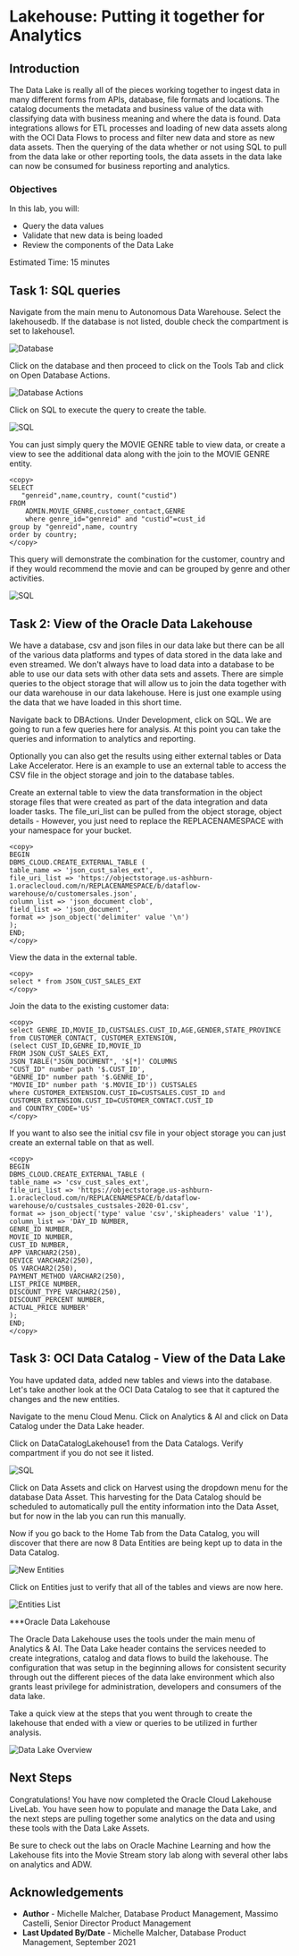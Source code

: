 # Lakehouse: Putting it together for Analytics

## Introduction

The Data Lake is really all of the pieces working together to ingest data in many different forms from APIs, database, file formats and locations. The catalog documents the metadata and business value of the data with classifying data with business meaning and where the data is found. Data integrations allows for ETL processes and loading of new data assets along with the OCI Data Flows to process and filter new data and store as new data assets. Then the querying of the data whether or not using SQL to pull from the data lake or other reporting tools, the data assets in the data lake can now be consumed for business reporting and analytics.

### Objectives

In this lab, you will:
* Query the data values
* Validate that new data is being loaded
* Review the components of the Data Lake

Estimated Time: 15 minutes

## Task 1: SQL queries

Navigate from the main menu to Autonomous Data Warehouse. Select the lakehousedb. If the database is not listed, double check the compartment is set to lakehouse1.

![Database](./images/Databaselisting.png " ")

Click on the database and then proceed to click on the Tools Tab and click on Open Database Actions.

![Database Actions](./images/DBActions.png " ")

Click on SQL to execute the query to create the table.

![SQL](./images/SQL_queries.png " ")

You can just simply query the MOVIE GENRE table to view data, or create a view to see the additional data along with the join to the MOVIE GENRE entity.

```
<copy>
SELECT
   "genreid",name,country, count("custid")
FROM
    ADMIN.MOVIE_GENRE,customer_contact,GENRE
    where genre_id="genreid" and "custid"=cust_id
group by "genreid",name, country
order by country;
</copy>
```
This query will demonstrate the combination for the customer, country and if they would recommend the movie and can be grouped by genre and other activities.

![SQL](./images/SQL_output.png " ")

## Task 2: View of the Oracle Data Lakehouse

We have a database, csv and json files in our data lake but there can be all of the various data platforms and types of data stored in the data lake and even streamed. We don't always have to load data into a database to be able to use our data sets with other data sets and assets. There are simple queries to the object storage that will allow us to join the data together with our data warehouse in our data lakehouse. Here is just one example using the data that we have loaded in this short time.

Navigate back to DBActions. Under Development, click on SQL. We are going to run a few queries here for analysis. At this point you can take the queries and information to analytics and reporting.

Optionally you can also get the results using either external tables or Data Lake Accelerator. Here is an example to use an external table to access the CSV file in the object storage and join to the database tables.

Create an external table to view the data transformation in the object storage files that were created as part of the data integration and data loader tasks. The file_uri_list can be pulled from the object storage, object details - However, you just need to replace the REPLACENAMESPACE with your namespace for your bucket.

```
<copy>
BEGIN
DBMS_CLOUD.CREATE_EXTERNAL_TABLE (
table_name => 'json_cust_sales_ext',
file_uri_list => 'https://objectstorage.us-ashburn-1.oraclecloud.com/n/REPLACENAMESPACE/b/dataflow-warehouse/o/customersales.json',
column_list => 'json_document clob',
field_list => 'json_document',
format => json_object('delimiter' value '\n')
);
END;
</copy>
```

View the data in the external table.

```
<copy>
select * from JSON_CUST_SALES_EXT
</copy>
```

Join the data to the existing customer data:

```
<copy>
select GENRE_ID,MOVIE_ID,CUSTSALES.CUST_ID,AGE,GENDER,STATE_PROVINCE
from CUSTOMER_CONTACT, CUSTOMER_EXTENSION,
(select CUST_ID,GENRE_ID,MOVIE_ID
FROM JSON_CUST_SALES_EXT,
JSON_TABLE("JSON_DOCUMENT", '$[*]' COLUMNS
"CUST_ID" number path '$.CUST_ID',
"GENRE_ID" number path '$.GENRE_ID',
"MOVIE_ID" number path '$.MOVIE_ID')) CUSTSALES
where CUSTOMER_EXTENSION.CUST_ID=CUSTSALES.CUST_ID and CUSTOMER_EXTENSION.CUST_ID=CUSTOMER_CONTACT.CUST_ID
and COUNTRY_CODE='US'   
</copy>    
```

If you want to also see the initial csv file in your object storage you can just create an external table on that as well.

```
<copy>
BEGIN
DBMS_CLOUD.CREATE_EXTERNAL_TABLE (
table_name => 'csv_cust_sales_ext',
file_uri_list => 'https://objectstorage.us-ashburn-1.oraclecloud.com/n/REPLACENAMESPACE/b/dataflow-warehouse/o/custsales_custsales-2020-01.csv',
format => json_object('type' value 'csv','skipheaders' value '1'),
column_list => 'DAY_ID NUMBER,
GENRE_ID NUMBER,
MOVIE_ID NUMBER,
CUST_ID NUMBER,
APP VARCHAR2(250),
DEVICE VARCHAR2(250),
OS VARCHAR2(250),
PAYMENT_METHOD VARCHAR2(250),
LIST_PRICE NUMBER,
DISCOUNT_TYPE VARCHAR2(250),
DISCOUNT_PERCENT NUMBER,
ACTUAL_PRICE NUMBER'
);
END;
</copy>    
```


## Task 3: OCI Data Catalog - View of the Data Lake

You have updated data, added new tables and views into the database. Let's take another look at the OCI Data Catalog to see that it captured the changes and the new entities.

Navigate to the menu Cloud Menu. Click on Analytics & AI and click on Data Catalog under the Data Lake header.

Click on DataCatalogLakehouse1 from the Data Catalogs. Verify compartment if you do not see it listed.

![SQL](./images/Current_Catalog.png " ")

Click on Data Assets and click on Harvest using the dropdown menu for the database Data Asset. This harvesting for the Data Catalog should be scheduled to automatically pull the entity information into the Data Asset, but for now in the lab you can run this manually.

Now if you go back to the Home Tab from the Data Catalog, you will discover that there are now 8 Data Entities are being kept up to data in the Data Catalog.

![New Entities](./images/new_entities.png " ")

Click on Entities just to verify that all of the tables and views are now here.

![Entities List](./images/final_catalog.png " ")



***Oracle Data Lakehouse

The Oracle Data Lakehouse uses the tools under the main menu of Analytics & AI. The Data Lake header contains the services needed to create integrations, catalog and data flows to build the lakehouse. The configuration that was setup in the beginning allows for consistent security through out the different pieces of the data lake environment which also grants least privilege for administration, developers and consumers of the data lake.

Take a quick view at the steps that you went through to create the lakehouse that ended with a view or queries to be utilized in further analysis.

![Data Lake Overview](images/data_lake_overview.png " ")

## Next Steps
Congratulations! You have now completed the Oracle Cloud Lakehouse LiveLab. You have seen how to populate and manage the Data Lake, and the next steps are pulling together some analytics on the data and using these tools with the Data Lake Assets.

Be sure to check out the labs on Oracle Machine Learning and how the Lakehouse fits into the Movie Stream story lab along with several other labs on analytics and ADW.

## Acknowledgements

* **Author** - Michelle Malcher, Database Product Management, Massimo Castelli, Senior Director Product Management
* **Last Updated By/Date** - Michelle Malcher, Database Product Management, September 2021
